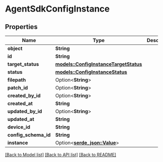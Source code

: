# AgentSdkConfigInstance

## Properties

Name | Type | Description | Notes
------------ | ------------- | ------------- | -------------
**object** | **String** |  | 
**id** | **String** |  | 
**target_status** | [**models::ConfigInstanceTargetStatus**](ConfigInstanceTargetStatus.md) |  | 
**status** | [**models::ConfigInstanceStatus**](ConfigInstanceStatus.md) |  | 
**filepath** | Option<**String**> |  | 
**patch_id** | Option<**String**> |  | 
**created_by_id** | Option<**String**> |  | 
**created_at** | **String** |  | 
**updated_by_id** | Option<**String**> |  | 
**updated_at** | **String** |  | 
**device_id** | **String** |  | 
**config_schema_id** | **String** |  | 
**instance** | Option<[**serde_json::Value**](.md)> |  | 

[[Back to Model list]](../README.md#documentation-for-models) [[Back to API list]](../README.md#documentation-for-api-endpoints) [[Back to README]](../README.md)


